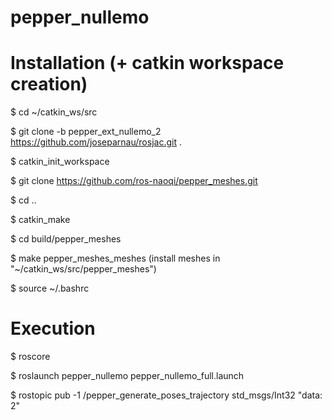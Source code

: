# pepper_nullemo

# Installation (+ catkin workspace creation)

$ cd ~/catkin_ws/src

$ git clone -b pepper_ext_nullemo_2 https://github.com/joseparnau/rosjac.git .

$ catkin_init_workspace

$ git clone https://github.com/ros-naoqi/pepper_meshes.git

$ cd ..

$ catkin_make

$ cd build/pepper_meshes

$ make pepper_meshes_meshes (install meshes in "~/catkin_ws/src/pepper_meshes")

$ source ~/.bashrc

# Execution

$ roscore

$ roslaunch pepper_nullemo pepper_nullemo_full.launch

$ rostopic pub -1 /pepper_generate_poses_trajectory std_msgs/Int32 "data: 2"
